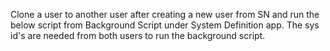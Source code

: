 Clone a user to another user after creating a new user from SN and run the below script from Background Script under System Definition app. 
The sys id's are needed from both users to run the background script.
